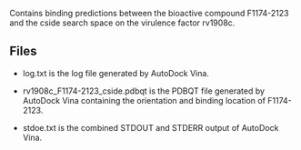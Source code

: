 Contains binding predictions between the bioactive compound F1174-2123 and the cside search space on the virulence factor rv1908c.

## Files

- log.txt is the log file generated by AutoDock Vina.

- rv1908c_F1174-2123_cside.pdbqt is the PDBQT file generated by AutoDock Vina containing the orientation and binding location of F1174-2123.

- stdoe.txt is the combined STDOUT and STDERR output of AutoDock Vina.

